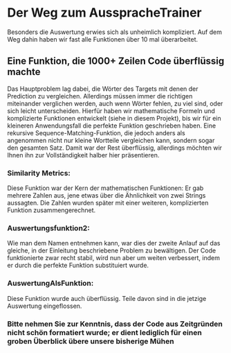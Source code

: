 # Der Weg zum AusspracheTrainer
Besonders die Auswertung erwies sich als unheimlich kompliziert. Auf dem Weg dahin haben wir fast alle Funktionen über 10 mal überarbeitet.

## Eine Funktion, die 1000+ Zeilen Code überflüssig machte
Das Hauptproblem lag dabei, die Wörter des Targets mit denen der Prediction zu vergleichen. Allerdings müssen immer die richtigen miteinander verglichen werden, auch wenn Wörter fehlen, zu viel sind, oder sich leicht unterscheiden. Hierfür haben wir mathematische Formeln und komplizierte Funktionen entwickelt (siehe in diesem Projekt), bis wir für ein kleineren Anwendungsfall die perfekte Funktion geschrieben haben. Eine rekursive Sequence-Matching-Funktion, die jedoch anders als angenommen nicht nur kleine Wortteile vergleichen kann, sondern sogar den gesamten Satz. Damit war der Rest überflüssig, allerdings möchten wir Ihnen ihn zur Vollständigkeit halber hier präsentieren.


### Similarity Metrics:
Diese Funktion war der Kern der mathematischen Funktionen: Er gab mehrere Zahlen aus, jene etwas über die Ähnlichkeit von zwei Strings aussagten. Die Zahlen wurden später mit einer weiteren, komplizierten Funktion zusammengerechnet.

### Auswertungsfunktion2:
Wie man dem Namen entnehmen kann, war dies der zweite Anlauf auf das gleiche, in der Einleitung beschriebene Problem zu bewältigen. Der Code funktionierte zwar recht stabil, wird nun aber um weiten verbessert, indem er durch die perfekte Funktion substituiert wurde. 

### AuswertungAlsFunktion:
Diese Funktion wurde auch überflüssig. Teile davon sind in die jetzige Auswertung eingeflossen.


### Bitte nehmen Sie zur Kenntnis, dass der Code aus Zeitgründen nicht schön formatiert wurde; er dient lediglich für einen groben Überblick übere unsere bisherige Mühen

